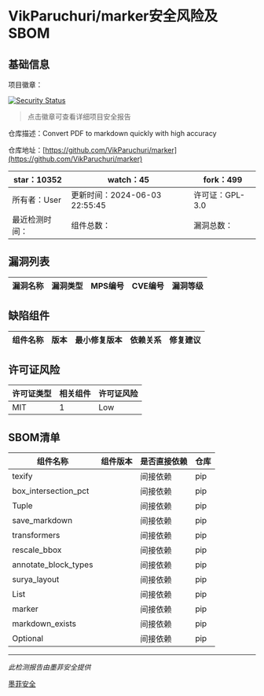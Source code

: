 # VikParuchuri/marker安全风险及SBOM

## 基础信息

项目徽章：

[![Security Status](https://www.murphysec.com/platform3/v31/badge/1797698202418860032.svg)](https://www.murphysec.com/console/report/1734657770417770496/1797698202418860032)

> 点击徽章可查看详细项目安全报告

仓库描述：Convert PDF to markdown quickly with high accuracy

仓库地址：[https://github.com/VikParuchuri/marker](https://github.com/VikParuchuri/marker)

| star：10352 | watch：45 | fork：499 |
| ----------- | -------------- | ------------ |
| 所有者：User | 更新时间：2024-06-03 22:55:45 | 许可证：GPL-3.0 |
| 最近检测时间： | 组件总数： | 漏洞总数： |




## 漏洞列表

| 漏洞名称 | 漏洞类型 | MPS编号 | CVE编号 | 漏洞等级 |
| ------- | ------ | ------- | ------ | ----- |





## 缺陷组件

| 组件名称 | 版本 | 最小修复版本 | 依赖关系 | 修复建议 |
| -------- | ---- | ------------ | -------- | -------- |





## 许可证风险

| 许可证类型 | 相关组件 | 许可证风险 |
| ---------- | -------- | ---------- |
|MIT|1|Low|




## SBOM清单

| 组件名称 | 组件版本 | 是否直接依赖 | 仓库 |
| -------- | -------- | ------------ | ---- |
|texify||间接依赖|pip|
|box_intersection_pct||间接依赖|pip|
|Tuple||间接依赖|pip|
|save_markdown||间接依赖|pip|
|transformers||间接依赖|pip|
|rescale_bbox||间接依赖|pip|
|annotate_block_types||间接依赖|pip|
|surya_layout||间接依赖|pip|
|List||间接依赖|pip|
|marker||间接依赖|pip|
|markdown_exists||间接依赖|pip|
|Optional||间接依赖|pip|


------

*此检测报告由墨菲安全提供*

[墨菲安全](www.murphysec.com)